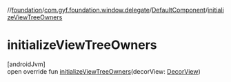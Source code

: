 //[foundation](../../../index.md)/[com.gyf.foundation.window.delegate](../index.md)/[DefaultComponent](index.md)/[initializeViewTreeOwners](initialize-view-tree-owners.md)

# initializeViewTreeOwners

[androidJvm]\
open override fun [initializeViewTreeOwners](initialize-view-tree-owners.md)(decorView: [DecorView](../../com.gyf.foundation.window.view/-decor-view/index.md))